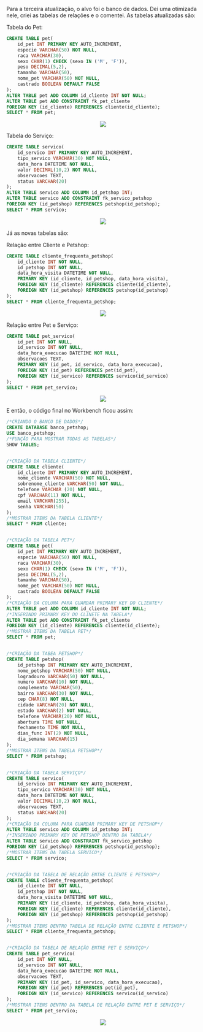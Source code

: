 <p>Para a terceira atualização, o alvo foi o banco de dados. Dei uma otimizada nele, criei as tabelas de relações e o comentei. As tabelas atualizadas são:</p>
<p>Tabela do Pet:</p>

```sql
CREATE TABLE pet(
    id_pet INT PRIMARY KEY AUTO_INCREMENT,
    especie VARCHAR(50) NOT NULL,
    raca VARCHAR(30),
    sexo CHAR(1) CHECK (sexo IN ('M', 'F')),
    peso DECIMAL(5,2),
    tamanho VARCHAR(50),
    nome_pet VARCHAR(50) NOT NULL,
    castrado BOOLEAN DEFAULT FALSE
);
ALTER TABLE pet ADD COLUMN id_cliente INT NOT NULL;
ALTER TABLE pet ADD CONSTRAINT fk_pet_cliente
FOREIGN KEY (id_cliente) REFERENCES cliente(id_cliente);
SELECT * FROM pet;
```
<p align="center"><img src="https://github.com/user-attachments/assets/c974f305-1fa6-4a7e-8459-a6af4eb845ce"></p>

<p>Tabela do Serviço:</p>

```sql
CREATE TABLE servico(
    id_servico INT PRIMARY KEY AUTO_INCREMENT,
    tipo_servico VARCHAR(30) NOT NULL,
    data_hora DATETIME NOT NULL,
    valor DECIMAL(10,2) NOT NULL,
    observacoes TEXT,
    status VARCHAR(20)
);
ALTER TABLE servico ADD COLUMN id_petshop INT;
ALTER TABLE servico ADD CONSTRAINT fk_servico_petshop
FOREIGN KEY (id_petshop) REFERENCES petshop(id_petshop);
SELECT * FROM servico;
```
<p align="center"><img src="https://github.com/user-attachments/assets/8fac2a4f-025b-423b-a233-dc4d8452a15d"></p>

<p>Já as novas tabelas são:</p>
<p>Relação entre Cliente e Petshop:</p>

```sql
CREATE TABLE cliente_frequenta_petshop(
    id_cliente INT NOT NULL,
    id_petshop INT NOT NULL,
    data_hora_visita DATETIME NOT NULL,
    PRIMARY KEY (id_cliente, id_petshop, data_hora_visita),
    FOREIGN KEY (id_cliente) REFERENCES cliente(id_cliente),
    FOREIGN KEY (id_petshop) REFERENCES petshop(id_petshop)
);
SELECT * FROM cliente_frequenta_petshop;
```
<p align="center"><img src="https://github.com/user-attachments/assets/ec8a4318-c69b-48a1-8a25-bb84094949b0"></p>

<p>Relação entre Pet e Serviço:</p>

```sql
CREATE TABLE pet_servico(
    id_pet INT NOT NULL,
    id_servico INT NOT NULL,
    data_hora_execucao DATETIME NOT NULL,
    observacoes TEXT,
    PRIMARY KEY (id_pet, id_servico, data_hora_execucao),
    FOREIGN KEY (id_pet) REFERENCES pet(id_pet),
    FOREIGN KEY (id_servico) REFERENCES servico(id_servico)
);
SELECT * FROM pet_servico;
```
<p align="center"><img src="https://github.com/user-attachments/assets/8efeaf18-821a-4adb-a931-d04d383970c1"></p>

<p>E então, o código final no Workbench ficou assim:</p>

```sql
/*CRIANDO O BANCO DE DADOS*/
CREATE DATABASE banco_petshop;
USE banco_petshop;
/*FUNÇÃO PARA MOSTRAR TODAS AS TABELAS*/
SHOW TABLES;


/*CRIAÇÃO DA TABELA CLIENTE*/
CREATE TABLE cliente(
    id_cliente INT PRIMARY KEY AUTO_INCREMENT,
    nome_cliente VARCHAR(50) NOT NULL,
    sobrenome_cliente VARCHAR(50) NOT NULL,
    telefone VARCHAR (20) NOT NULL,
    cpf VARCHAR(11) NOT NULL,
    email VARCHAR(255),
    senha VARCHAR(50)
);
/*MOSTRAR ITENS DA TABELA CLIENTE*/
SELECT * FROM cliente;


/*CRIAÇÃO DA TABELA PET*/
CREATE TABLE pet(
    id_pet INT PRIMARY KEY AUTO_INCREMENT,
    especie VARCHAR(50) NOT NULL,
    raca VARCHAR(30),
    sexo CHAR(1) CHECK (sexo IN ('M', 'F')),
    peso DECIMAL(5,2),
    tamanho VARCHAR(50),
    nome_pet VARCHAR(50) NOT NULL,
    castrado BOOLEAN DEFAULT FALSE
);
/*CRIAÇÃO DA COLUNA PARA GUARDAR PRIMARY KEY DO CLIENTE*/
ALTER TABLE pet ADD COLUMN id_cliente INT NOT NULL;
/*INSERINDO PRIMARY KEY DO CLINETE NA TABELA*/
ALTER TABLE pet ADD CONSTRAINT fk_pet_cliente
FOREIGN KEY (id_cliente) REFERENCES cliente(id_cliente);
/*MOSTRAR ITENS DA TABELA PET*/
SELECT * FROM pet;


/*CRIAÇÃO DA TABEA PETSHOP*/
CREATE TABLE petshop(
    id_petshop INT PRIMARY KEY AUTO_INCREMENT,
    nome_petshop VARCHAR(50) NOT NULL,
    logradouro VARCHAR(50) NOT NULL,
    numero VARCHAR(10) NOT NULL,
    complemento VARCHAR(50),
    bairro VARCHAR(30) NOT NULL,
    cep CHAR(8) NOT NULL,
    cidade VARCHAR(20) NOT NULL,
    estado VARCHAR(2) NOT NULL,
    telefone VARCHAR(20) NOT NULL,
    abertura TIME NOT NULL,
    fechamento TIME NOT NULL,
    dias_func INT(2) NOT NULL,
    dia_semana VARCHAR(15)
);
/*MOSTRAR ITENS DA TABELA PETSHOP*/
SELECT * FROM petshop;


/*CRIAÇÃO DA TABELA SERVIÇO*/
CREATE TABLE servico(
    id_servico INT PRIMARY KEY AUTO_INCREMENT,
    tipo_servico VARCHAR(30) NOT NULL,
    data_hora DATETIME NOT NULL,
    valor DECIMAL(10,2) NOT NULL,
    observacoes TEXT,
    status VARCHAR(20)
);
/*CRIAÇÃO DA COLUNA PARA GUARDAR PRIMARY KEY DE PETSHOP*/
ALTER TABLE servico ADD COLUMN id_petshop INT;
/*INSERINDO PRIMARY KEY DE PETSHOP DENTRO DA TABELA*/
ALTER TABLE servico ADD CONSTRAINT fk_servico_petshop
FOREIGN KEY (id_petshop) REFERENCES petshop(id_petshop);
/*MOSTRAR ITENS DA TABELA SERVICO*/
SELECT * FROM servico;


/*CRIAÇÃO DA TABELA DE RELAÇÃO ENTRE CLIENTE E PETSHOP*/
CREATE TABLE cliente_frequenta_petshop(
    id_cliente INT NOT NULL,
    id_petshop INT NOT NULL,
    data_hora_visita DATETIME NOT NULL,
    PRIMARY KEY (id_cliente, id_petshop, data_hora_visita),
    FOREIGN KEY (id_cliente) REFERENCES cliente(id_cliente),
    FOREIGN KEY (id_petshop) REFERENCES petshop(id_petshop)
);
/*MOSTRAR ITENS DENTRO TABELA DE RELAÇÃO ENTRE CLIENTE E PETSHOP*/
SELECT * FROM cliente_frequenta_petshop;


/*CRIAÇÃO DA TABELA DE RELAÇÃO ENTRE PET E SERVIÇO*/
CREATE TABLE pet_servico(
    id_pet INT NOT NULL,
    id_servico INT NOT NULL,
    data_hora_execucao DATETIME NOT NULL,
    observacoes TEXT,
    PRIMARY KEY (id_pet, id_servico, data_hora_execucao),
    FOREIGN KEY (id_pet) REFERENCES pet(id_pet),
    FOREIGN KEY (id_servico) REFERENCES servico(id_servico)
);
/*MOSTRAR ITENS DENTRO DA TABELA DE RELAÇÃO ENTRE PET E SERVIÇO*/
SELECT * FROM pet_servico;
```
<p align="center"><img src="https://github.com/user-attachments/assets/40244452-8341-4b64-b293-ab6cf48ed500"></p>
